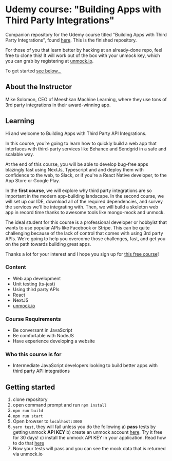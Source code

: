 # Udemy course: "Building Apps with Third Party Integrations" 

Companion repository for the Udemy course titled "Building Apps with Third Party Integrations", found [here](https://www.udemy.com/building-apps-with-third-party-integrations). This is the finished repository.

For those of you that learn better by hacking at an already-done repo, feel free to clone this!  It will work out of the box with your unmock key, which you can grab by registering at [unmock.io](https://www.unmock.io).

To get started [see below...](#Installation)

## About the Instructor
Mike Solomon, CEO of Meeshkan Machine Learning, where they use tons of 3rd party integrations in their award-winning app.

## Learning
Hi and welcome to Building Apps with Third Party API Integrations. 

In this course, you’re going to learn how to quickly build a web app that interfaces with third-party services like Behance and Sendgrid in a safe and scalable way.

At the end of this course, you will be able to develop bug-free apps blazingly fast using NextJs, Typescript and  and deploy them with confidence to the web, to Slack, or if you're a React Native developer, to the App Store or Google Play.

In the **first course**, we will explore why third party integrations are so important in the modern app-building landscape.  In the second course, we will set up our IDE, download all of the required dependencies, and survey the services we'll be integrating with.  Then, we will build a skeleton web app in record time thanks to awesome tools like mongo-mock and unmock.

The ideal student for this course is a professional developer or hobbyist that wants to use popular APIs like Facebook or Stripe.  This can be quite challenging because of the lack of control that comes with using 3rd party APIs.  We’re going to help you overcome those challenges, fast, and get you on the path towards building great apps.

Thanks a lot for your interest and I hope you sign up for [this free course](https://www.udemy.com/building-apps-with-third-party-integrations)!

### Content
- Web app development
- Unit testing (ts-jest)
- Using third party APIs
- React
- NextJS
- [unmock.io](https://www.unmock.io)

### Course Requirements
- Be conversant in JavaScript
- Be comfortable with NodeJS
- Have experience developing a website

### Who this course is for
- Intermediate JavaScript developers looking to build better apps with third party API integrations

## Getting started
1) clone repository
2) open command prompt and run `npm install`
3) `npm run build`
4) `npm run start`
5) Open browser to `localhost:3000`
6) `yarn test`, they will fail unless you do the following
  a) **pass** tests by getting unmock **API KEY**
  b) create an unmock account [here](https://www.unmock.io). Try it free for 30 days!
  c) install the unmock API KEY in your application. Read how to do that [here](https://www.unmock.io/docs#installing)
7) Now your tests will pass and you can see the mock data that is returned via unmock.io
